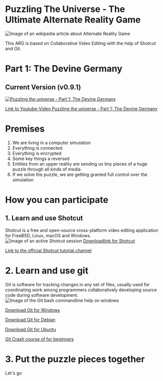 # Puzzling The Universe - The Ultimate Alternate Reality Game
![Image of an wikipedia article about Alternate Reality Game](https://i.imgur.com/w0FfEpq.jpg)

This ARG is based on Collaborative Video Editing with the help of Shotcut and Git.

# Part 1: The Devine Germany
## Current Version (v0.9.1)
[![Puzzling the universe - Part 1: The Devine Germany](https://img.youtube.com/vi/eR8gzlWVgxY/0.jpg)](https://www.youtube.com/watch?v=eR8gzlWVgxY)

[Link to Youtube-Video Puzzling the universe - Part 1: The Devine Germany](https://www.youtube.com/watch?v=eR8gzlWVgxY)


# Premises
1. We are living in a computer simulation
2. Everything is connected
3. Everything is encrypted
4. Some key things a reversed
5. Entities from an upper reality are sending us tiny pieces of a huge puzzle through all kinds of media
6. If we solve the puzzle, we are getting granted full control over the simulation

# How you can participate
## 1. Learn and use Shotcut
Shotcut is a free and open-source cross-platform video editing application for FreeBSD, Linux, macOS and Windows.
![Image of an active Shotcut session](https://i.imgur.com/RqG1NZU.jpg)
[Downloadlink for Shotcut](https://shotcut.org/download/)

[Link to the official Shotcut tutorial channel](https://www.youtube.com/watch?v=JtsB2iZRb9c&list=PLy7k-GJ461utAlmD1vyiKPAjU92Nuewz-)

# 2. Learn and use git
Git is software for tracking changes in any set of files, usually used for coordinating work among programmers collaboratively developing source code during software development.
![Image of the Git bash commandline help on windows](https://i.imgur.com/28DqFKS.jpg)

[Download Git for Windows](https://git-scm.com/download/win)

[Download Git for Debian](https://packages.debian.org/de/git)

[Download Git for Ubuntu](https://packages.ubuntu.com/search?keywords=git)

[Git Crash course of for beginners](https://www.youtube.com/watch?v=SWYqp7iY_Tc)

# 3. Put the puzzle pieces together
Let's go
